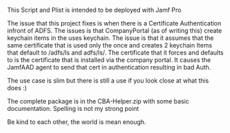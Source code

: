 This Script and Plist is intended to be deployed with Jamf Pro

The issue that this project fixes is when there is a Certificate Authentication infront of ADFS. The issues is that CompanyPortal (as of writing this) create keychain items in the uses keychain. The issue is that it assumes that the same certificate that is used only the once and creates 2 keychain Items that default to /adfs/ls and adfs/ls/. The certificate that it forces and defaults to is the certificate that is installed via the company portal. It causes the JamfAAD agent to send that cert in authentication resulting in bad Auth. 

The use case is slim but there is still a use if you look close at what this does :) 

The complete package is in the CBA-Helper.zip with some basic documentation. Spelling is not my strong point

Be kind to each other, the world is mean enough.
